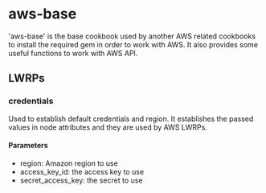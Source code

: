 # aws-base

'aws-base' is the base cookbook used by another AWS related cookbooks to install
the required gem in order to work with AWS. It also provides some useful functions
to work with AWS API.

## LWRPs

### credentials

Used to establish default credentials and region. It establishes the passed values in node
attributes and they are used by AWS LWRPs.

#### Parameters

* region: Amazon region to use
* access_key_id: the access key to use
* secret_access_key: the secret to use
